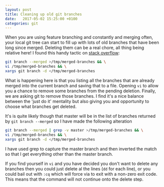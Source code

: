 ```yaml
---
layout: post
title: Cleaning up old git branches
date:   2017-05-02 15:25:00 +0100
categories: git
---
```


When you are using feature branching and constantly and merging often,
your local git tree can start to fill up with lots of old branches that
have been long since merged. Deleting them can be a real chore, all thing
being relative here! I found this handy tactic on
[stack overflow](http://stackoverflow.com/a/28464339):

```bash
git branch --merged >/tmp/merged-branches && \
vi /tmp/merged-branches && \
xargs git branch -d </tmp/merged-branches
```

What is happening here is that you listing all the branches that are
already merged into the current branch and saving that to a file. Opening
`vi` to allow you a chance to remove some branches from the pending
deletion. Finally, we are asking git to remove those branches. I find it's
a nice balance between the 'just do it' mentality but also giving you
and opportunity to choose what branches get deleted.

It's is quite likely though that master will be in the list of branches
returned by `git branch --merged` so I have made the following alteration

```bash
git branch --merged | grep -v master >/tmp/merged-branches && \
vi /tmp/merged-branches && \
xargs git branch -d </tmp/merged-branches
```

I have used grep to capture the master branch and then inverted the match
so that I get everything other than the master branch.

If you find yourself in `vi` and you have decided you don't want to delete
any branches then you could just delete al the lines (`dd` for each line),
or you could bail out with `:cq` which will force via to exit with a non-zero
exit code. This means that the command will not continue onto the delete step.
